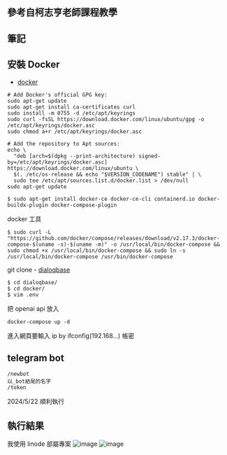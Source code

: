 ## 參考自柯志亨老師課程教學

## 筆記
## 安裝 Docker
- [docker](https://docs.docker.com/engine/install/ubuntu/)
```
# Add Docker's official GPG key:
sudo apt-get update
sudo apt-get install ca-certificates curl
sudo install -m 0755 -d /etc/apt/keyrings
sudo curl -fsSL https://download.docker.com/linux/ubuntu/gpg -o /etc/apt/keyrings/docker.asc
sudo chmod a+r /etc/apt/keyrings/docker.asc

# Add the repository to Apt sources:
echo \
  "deb [arch=$(dpkg --print-architecture) signed-by=/etc/apt/keyrings/docker.asc] https://download.docker.com/linux/ubuntu \
  $(. /etc/os-release && echo "$VERSION_CODENAME") stable" | \
  sudo tee /etc/apt/sources.list.d/docker.list > /dev/null
sudo apt-get update
```

```
$ sudo apt-get install docker-ce docker-ce-cli containerd.io docker-buildx-plugin docker-compose-plugin
```

docker 工具
```
$ sudo curl -L "https://github.com/docker/compose/releases/download/v2.17.3/docker-compose-$(uname -s)-$(uname -m)" -o /usr/local/bin/docker-compose && sudo chmod +x /usr/local/bin/docker-compose && sudo ln -s /usr/local/bin/docker-compose /usr/bin/docker-compose
```

git clone - [dialoqbase](https://github.com/n4ze3m/dialoqbase)

```
$ cd dialoqbase/
$ cd docker/
$ vim .env
```
把 openai api 放入

```
docker-compose up -d
```

進入網頁要輸入 ip by ifconfig(192.168...)
帳密 

## telegram bot
```
/newbot
以_bot結尾的名字
/token
```

2024/5/22 順利執行

## 執行結果
我使用 linode 部屬專案
![image](https://github.com/patrick0516/ai_report/assets/109636871/112a33de-8fe2-4911-8753-c31be489d1ca)
![image](https://github.com/patrick0516/ai_report/assets/109636871/41c7a110-8b5f-481f-943c-33a57cac2b22)


